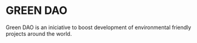 # GREEN DAO

Green DAO is an iniciative to boost development of environmental friendly projects around the world.
